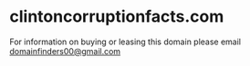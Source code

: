# clintoncorruptionfacts.com
For information on buying or leasing this domain please email domainfinders00@gmail.com

